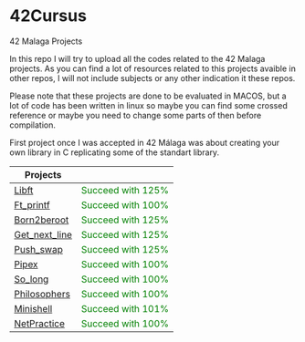 # 42Cursus
42 Malaga Projects

In this repo I will try to upload all the codes related to the 42 Malaga projects.
As you can find a lot of resources related to this projects avaible in other repos, 
I will not include subjects or any other indication it these repos.

Please note that these projects are done to be evaluated in MACOS, but a lot of code 
has been written in linux so maybe you can find some crossed reference or maybe you 
need to change some parts of then before compilation. 

First project once I was accepted in 42 Málaga was about creating your own library
in C replicating some of the standart library.

| Projects  |           |  
| --------- | --------- |
| [Libft](https://github.com/AlfonsoFZ/Libft) | <font color="green">Succeed with 125% </font> |
| [Ft_printf](https://github.com/AlfonsoFZ/ft_printf) | <font color="green">Succeed with 100% </font> |
| [Born2beroot](https://github.com/AlfonsoFZ/Born2beroot) | <font color="green">Succeed with 125% </font> |
| [Get_next_line](https://github.com/AlfonsoFZ/get_next_line) | <font color="green">Succeed with 125% </font> |
| [Push_swap](https://github.com/AlfonsoFZ/push_swap) | <font color="green">Succeed with 125% </font> |
| [Pipex](https://github.com/AlfonsoFZ/pipex) | <font color="green">Succeed with 100% </font> |
| [So_long](https://github.com/AlfonsoFZ/so_long) | <font color="green">Succeed with 100% </font> |
| [Philosophers](https://github.com/AlfonsoFZ/Philosophers) | <font color="green">Succeed with 100% </font> |
| [Minishell](https://github.com/AlfonsoFZ/minishell) | <font color="green">Succeed with 101% </font> |
| [NetPractice](https://github.com/AlfonsoFZ/NetPractice) | <font color="green">Succeed with 100% </font> |
